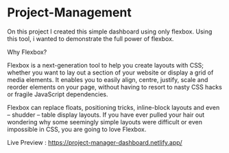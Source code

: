 # Project-Management

On this project I created this simple dashboard using only flexbox. Using this tool, i wanted to demonstrate the full power of flexbox.

Why Flexbox?

Flexbox is a next-generation tool to help you create layouts with CSS; whether you want to lay out a section of your website or display a grid of media elements.
It enables you to easily align, centre, justify, scale and reorder elements on your page, without having to resort to nasty CSS hacks or fragile JavaScript dependencies.

Flexbox can replace floats, positioning tricks, inline-block layouts and even – shudder – table display layouts. 
If you have ever pulled your hair out wondering why some seemingly simple layouts were difficult or even impossible in CSS, you are going to love Flexbox.


Live Preview : https://project-manager-dashboard.netlify.app/
